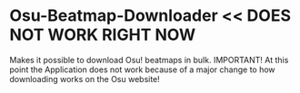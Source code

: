 # Osu-Beatmap-Downloader << DOES NOT WORK RIGHT NOW
Makes it possible to download Osu! beatmaps in bulk.
IMPORTANT! At this point the Application does not work because of a major change to how downloading works on the Osu website!
